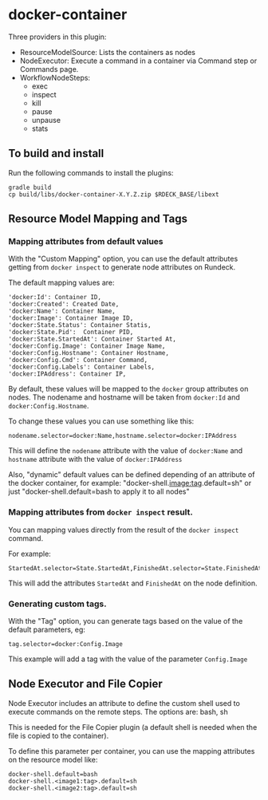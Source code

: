 # docker-container

Three providers in this plugin:

* ResourceModelSource: Lists the containers as nodes
* NodeExecutor: Execute a command in a container via Command step or Commands page.
* WorkflowNodeSteps:
  * exec
  * inspect  
  * kill
  * pause
  * unpause
  * stats

## To build and install

Run the following commands to install the plugins:

    gradle build
    cp build/libs/docker-container-X.Y.Z.zip $RDECK_BASE/libext


## Resource Model Mapping and Tags

### Mapping attributes from default values

With the "Custom Mapping" option, you can use the default attributes getting from `docker inspect` to generate node attributes on Rundeck. 

The default mapping values are:

```
'docker:Id': Container ID,
'docker:Created': Created Date,
'docker:Name': Container Name,
'docker:Image': Container Image ID,
'docker:State.Status': Container Statis,
'docker:State.Pid':  Container PID,
'docker:State.StartedAt': Container Started At,
'docker:Config.Image': Container Image Name,
'docker:Config.Hostname': Container Hostname,
'docker:Config.Cmd': Container Command,
'docker:Config.Labels': Container Labels,
'docker:IPAddress': Container IP,
```

By default, these values will be mapped to the `docker` group attributes on nodes. The nodename and hostname will be taken from `docker:Id` and `docker:Config.Hostname`. 

To change these values you can use something like this:

```
nodename.selector=docker:Name,hostname.selector=docker:IPAddress
```

This will define the `nodename` attribute with the value of `docker:Name` and `hostname`  attribute with the value of `docker:IPAddress`

Also, "dynamic" default values can be defined depending of an attribute of the docker container, for example: "docker-shell.<image:tag>.default=sh" or just "docker-shell.default=bash to apply it to all nodes"



### Mapping attributes from `docker inspect` result.

You can mapping values directly from the result of the `docker inspect` command.

For example:

```
StartedAt.selector=State.StartedAt,FinishedAt.selector=State.FinishedAt
```

This will add the attributes `StartedAt` and `FinishedAt` on the node definition.



### Generating custom tags.

With the "Tag" option, you can generate tags based on the value of the default parameters, eg:

`tag.selector=docker:Config.Image`

This example will add a tag with the value of the parameter `Config.Image`


## Node Executor and File Copier

Node Executor includes an attribute to define the custom shell used to execute commands on the remote steps. 
The options are: bash, sh

This is needed for the File Copier plugin (a default shell is needed when the file is copied to the container).

To define this parameter per container, you can use the mapping attributes on the resource model like:

```
docker-shell.default=bash
docker-shell.<image1:tag>.default=sh
docker-shell.<image2:tag>.default=sh
```

